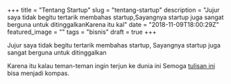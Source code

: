 +++
title = "Tentang Startup"
slug = "tentang-startup"
description = "Jujur saya tidak begitu tertarik membahas startup,Sayangnya startup juga sangat berguna untuk ditinggalkanKarena itu kal"
date = "2018-11-09T18:00:29Z"
featured_image = ""
tags = "bisnis"
draft = true
+++ 

Jujur saya tidak begitu tertarik membahas startup,
Sayangnya startup juga sangat berguna untuk ditinggalkan

Karena itu kalau teman-teman ingin terjun ke dunia ini
Semoga [tulisan ini](https://hilman.space/startup) bisa menjadi kompas.